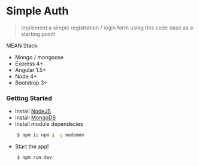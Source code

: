 # Simple Auth
> Implement a simple registration / login form using this code base as a starting point!

MEAN Stack:
- Mongo / mongoose
- Express 4+
- Angular 1.5+
- Node 4+
- Bootstrap 3+

### Getting Started

- Install [NodeJS](https://nodejs.org/en/)
- Install [MongoDB](https://www.mongodb.com/download-center?jmp=nav)
- Install module dependecies
```bash
    $ npm i; npm i -g nodemon
```
- Start the app!
```bash
    $ npm run dev
```
